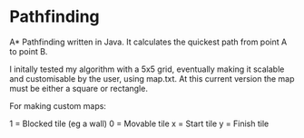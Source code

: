 # Pathfinding
A* Pathfinding written in Java. It calculates the quickest path from point A to point B.

I initally tested my algorithm with a 5x5 grid, eventually making it scalable and customisable by the user, using map.txt. At this current version the map must be either a square or rectangle.

For making custom maps:

1 = Blocked tile (eg a wall)
0 = Movable tile
x = Start tile
y = Finish tile
